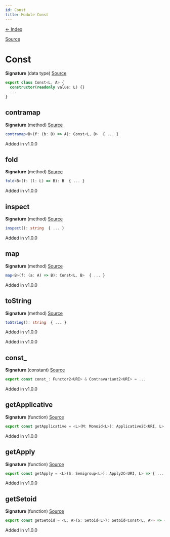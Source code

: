 ```yaml
---
id: Const
title: Module Const
---
```


[← Index](.)

[Source](https://github.com/gcanti/fp-ts/blob/master/src/Const.ts)

# Const

**Signature** (data type) [Source](https://github.com/gcanti/fp-ts/blob/master/src/Const.ts#L25-L45)

```ts
export class Const<L, A> {
  constructor(readonly value: L) {}
  ...
}
```

## contramap

**Signature** (method) [Source](https://github.com/gcanti/fp-ts/blob/master/src/Const.ts#L33-L35)

```ts
contramap<B>(f: (b: B) => A): Const<L, B>  { ... }
```

Added in v1.0.0

## fold

**Signature** (method) [Source](https://github.com/gcanti/fp-ts/blob/master/src/Const.ts#L36-L38)

```ts
fold<B>(f: (l: L) => B): B  { ... }
```

Added in v1.0.0

## inspect

**Signature** (method) [Source](https://github.com/gcanti/fp-ts/blob/master/src/Const.ts#L39-L41)

```ts
inspect(): string  { ... }
```

Added in v1.0.0

## map

**Signature** (method) [Source](https://github.com/gcanti/fp-ts/blob/master/src/Const.ts#L30-L32)

```ts
map<B>(f: (a: A) => B): Const<L, B>  { ... }
```

Added in v1.0.0

## toString

**Signature** (method) [Source](https://github.com/gcanti/fp-ts/blob/master/src/Const.ts#L42-L44)

```ts
toString(): string  { ... }
```

Added in v1.0.0

Added in v1.0.0

## const\_

**Signature** (constant) [Source](https://github.com/gcanti/fp-ts/blob/master/src/Const.ts#L97-L101)

```ts
export const const_: Functor2<URI> & Contravariant2<URI> = ...
```

Added in v1.0.0

## getApplicative

**Signature** (function) [Source](https://github.com/gcanti/fp-ts/blob/master/src/Const.ts#L87-L92)

```ts
export const getApplicative = <L>(M: Monoid<L>): Applicative2C<URI, L> => { ... }
```

Added in v1.0.0

## getApply

**Signature** (function) [Source](https://github.com/gcanti/fp-ts/blob/master/src/Const.ts#L71-L78)

```ts
export const getApply = <L>(S: Semigroup<L>): Apply2C<URI, L> => { ... }
```

Added in v1.0.0

## getSetoid

**Signature** (function) [Source](https://github.com/gcanti/fp-ts/blob/master/src/Const.ts#L50-L54)

```ts
export const getSetoid = <L, A>(S: Setoid<L>): Setoid<Const<L, A>> => { ... }
```

Added in v1.0.0
